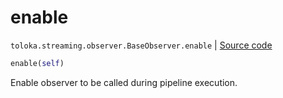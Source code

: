 # enable
`toloka.streaming.observer.BaseObserver.enable` | [Source code](https://github.com/Toloka/toloka-kit/blob/v0.1.26/src/streaming/observer.py#L51)

```python
enable(self)
```

Enable observer to be called during pipeline execution.

